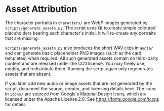 # Asset Attribution

The character portraits in `characters/` are WebP images generated by
`scripts/generate_assets.py`. The script uses Qt to create simple coloured
placeholders bearing each character's initial. It will re-create any portraits
that are missing.

`scripts/generate_assets.py` also produces the short WAV clips in `audio/` and
can generate basic placeholder PNG images (such as the card templates) when
required. All such generated assets contain no third-party content and are
released under the CC0 license. You may freely use, modify, and redistribute
them. Running the script again only regenerates assets that are absent.

If you later add new audio or image assets that are not generated by the
script, document the source, creator, and licensing details here.
The icons in `icons/` are sourced from Google's Material Design Icons,
which are licensed under the Apache License 2.0.
See https://fonts.google.com/icons for details.
